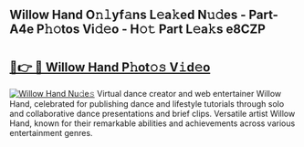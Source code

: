 ## Willow Hand O𝚗𝚕yf𝚊ns L𝚎a𝚔ed N𝚞𝚍es - Part-A4e P𝚑𝚘tos Vi𝚍𝚎o - H𝚘𝚝 Part L𝚎a𝚔s e8CZP

# <h2><a href="http://kf4o0y2.oniu.top/?m=Willow+Hand">🔗👉 🔴 Willow Hand P𝚑ot𝚘𝚜 V𝚒d𝚎o</a></h2>

[![Willow Hand Nu𝚍e𝚜](https://i.imgur.com/0qMVB7G.gif)](http://kf4o0y2.oniu.top/?m=Willow+Hand)
Virtual dance creator and web entertainer Willow Hand, celebrated for publishing dance and lifestyle tutorials through solo and collaborative dance presentations and brief clips. Versatile artist Willow Hand, known for their remarkable abilities and achievements across various entertainment genres.  
